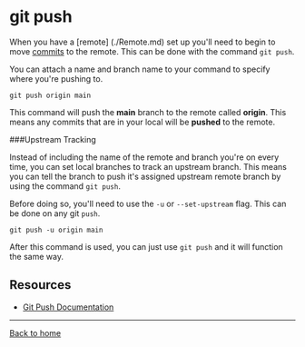 # git push

When you have a [remote] (./Remote.md) set up you'll need to begin to move [commits](./COMMIT.md) to
the remote.
This can be done with the command `git push`.

You can attach a name and branch name to your command to specify where you're pushing to.

```
git push origin main
```

This command will push the **main** branch to the remote called **origin**.
This means any commits that are in your local will be **pushed** to the remote.


###Upstream Tracking

Instead of including the name of the remote and branch you're on every time, you can set 
local branches to track an upstream branch.
This means you can tell the branch to push it's assigned upstream remote branch by using the
command `git push`.

Before doing so, you'll need to use the `-u` or `--set-upstream` flag.  This can be done on any 
git `push`.

```
git push -u origin main
```

After this command is used, you can just use `git push` and it will function the same way.

## Resources
- [Git Push Documentation](https://git-scm.com/docs/git-push)
---
[Back to home](../README.md)